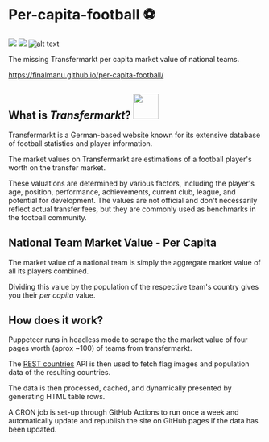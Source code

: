 # Per-capita-football ⚽️
![](https://img.shields.io/badge/Node%20js-339933?style=for-the-badge&logo=nodedotjs&logoColor=white)
![](https://img.shields.io/badge/Puppeteer-40B5A4?style=for-the-badge&logo=Puppeteer&logoColor=white)
![alt text](https://img.shields.io/badge/GitHub_Actions-2088FF?style=for-the-badge&logo=github-actions&logoColor=white)



The missing Transfermarkt per capita market value of national teams.

https://finalmanu.github.io/per-capita-football/

## What is *Transfermarkt*? <a href="https://www.transfermarkt.us/"><img src="https://tmsi.akamaized.net/head/transfermarkt_logo.svg" style="width: 50px; height: auto;"></a>

Transfermarkt is a German-based website known for its extensive database of football statistics and player information.

The market values on Transfermarkt are estimations of a football player's worth on the transfer market. 

These valuations are determined by various factors, including the player's age, position, performance, achievements, current club, league, and potential for development. The values are not official and don't necessarily reflect actual transfer fees, but they are commonly used as benchmarks in the football community.

## National Team Market Value - Per Capita 

The market value of a national team is simply the aggregate market value of all its players combined. 

Dividing this value by the population of the respective team's country gives you their *per capita* value.

## How does it work? 

Puppeteer runs in headless mode to scrape the the market value of four pages worth (aprox ~100) of teams from transfermarkt.

The [REST countries](https://restcountries.com/) API is then used to fetch flag images and population data of the resulting countries.

The data is then processed, cached, and dynamically presented by generating HTML table rows. 

A CRON job is set-up through GitHub Actions to run once a week and automatically update and republish the site on GitHub pages if the data has been updated.




    


